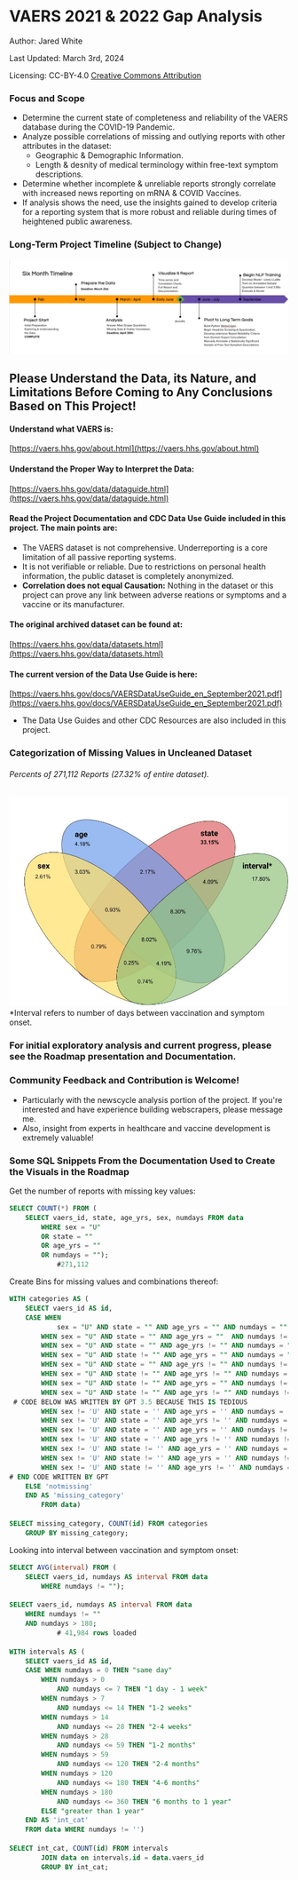 # VAERS 2021 & 2022 Gap Analysis

Author: Jared White

Last Updated: March 3rd, 2024

Licensing: CC-BY-4.0 [Creative Commons Attribution](https://creativecommons.org/licenses/by/4.0/deed.en)

### Focus and Scope
- Determine the current state of completeness and reliability of the VAERS database during the COVID-19 Pandemic.
- Analyze possible correlations of missing and outlying reports with other attributes in the dataset:
    -  Geographic & Demographic Information.
    -  Length & desnity of medical terminology within free-text symptom descriptions.
- Determine whether incomplete & unreliable reports strongly correlate with increased news reporting on mRNA & COVID Vaccines.
- If analysis shows the need, use the insights gained to develop criteria for a reporting system that is more robust and reliable during times of heightened public awareness.

### Long-Term Project Timeline (Subject to Change)

![Six Month Timeline](https://github.com/HowlingHollow/VAERS_Gap_Analysis/blob/main/assets/Screenshot%20from%202024-03-13%2003-36-14.png)

## Please Understand the Data, its Nature, and Limitations Before Coming to Any Conclusions Based on This Project!
#### Understand what VAERS is:
[https://vaers.hhs.gov/about.html](https://vaers.hhs.gov/about.html)
#### Understand the Proper Way to Interpret the Data:
[https://vaers.hhs.gov/data/dataguide.html](https://vaers.hhs.gov/data/dataguide.html)
#### Read the Project Documentation and CDC Data Use Guide included in this project. The main points are:
- The VAERS dataset is not comprehensive. Underreporting is a core limitation of all passive reporting systems.
- It is not verifiable or reliable. Due to restrictions on personal health information, the public dataset is completely anonymized.
- **Correlation does not equal Causation:** Nothing in the dataset or this project can prove any link between adverse reations or symptoms and a vaccine or its manufacturer.
#### The original archived dataset can be found at:
[https://vaers.hhs.gov/data/datasets.html](https://vaers.hhs.gov/data/datasets.html)
#### The current version of the Data Use Guide is here:
[https://vaers.hhs.gov/docs/VAERSDataUseGuide_en_September2021.pdf](https://vaers.hhs.gov/docs/VAERSDataUseGuide_en_September2021.pdf)
- The Data Use Guides and other CDC Resources are also included in this project.

### Categorization of Missing Values in Uncleaned Dataset
###### Percents of 271,112 Reports (27.32% of entire dataset).
![Caetgorization of Missing Values](https://github.com/HowlingHollow/VAERS_Gap_Analysis/blob/main/assets/VAERSmissingdata-VenDiagram.jpg)
*Interval refers to number of days between vaccination and symptom onset.

### For initial exploratory analysis and current progress, please see the Roadmap presentation and Documentation.

### Community Feedback and Contribution is Welcome!
- Particularly with the newscycle analysis portion of the project. If you're interested and have experience building webscrapers, please message me.
- Also, insight from experts in healthcare and vaccine development is extremely valuable!

### Some SQL Snippets From the Documentation Used to Create the Visuals in the Roadmap
Get the number of reports with missing key values:

```sql
SELECT COUNT(*) FROM (
    SELECT vaers_id, state, age_yrs, sex, numdays FROM data 
        WHERE sex = "U"
        OR state = ""
        OR age_yrs = ""
        OR numdays = "");
            #271,112
```

Create Bins for missing values and combinations thereof:

```sql
WITH categories AS (
    SELECT vaers_id AS id, 
    CASE WHEN
            sex = "U" AND state = "" AND age_yrs = "" AND numdays = "" THEN 'all'
        WHEN sex = "U" AND state = "" AND age_yrs = ""  AND numdays != "" THEN 'sex+state+age'
        WHEN sex = "U" AND state = "" AND age_yrs != "" AND numdays = "" THEN 'sex+state+days'
        WHEN sex = "U" AND state != "" AND age_yrs = "" AND numdays = "" THEN 'sex+age+days'
        WHEN sex = "U" AND state = "" AND age_yrs != "" AND numdays != "" THEN 'sex+state'
        WHEN sex = "U" AND state != "" AND age_yrs != "" AND numdays = "" THEN 'sex+days'
        WHEN sex = "U" AND state != "" AND age_yrs = "" AND numdays != ""  THEN 'sex+age'
        WHEN sex = "U" AND state != "" AND age_yrs != "" AND numdays != "" THEN 'sex'
 # CODE BELOW WAS WRITTEN BY GPT 3.5 BECAUSE THIS IS TEDIOUS
        WHEN sex != 'U' AND state = '' AND age_yrs = '' AND numdays = '' THEN 'state+age+days'
        WHEN sex != 'U' AND state = '' AND age_yrs != '' AND numdays = '' THEN 'state+days'
        WHEN sex != 'U' AND state = '' AND age_yrs = '' AND numdays != '' THEN 'state+age'
        WHEN sex != 'U' AND state = '' AND age_yrs != '' AND numdays != '' THEN 'state'
        WHEN sex != 'U' AND state != '' AND age_yrs = '' AND numdays = '' THEN 'age+days'
        WHEN sex != 'U' AND state != '' AND age_yrs = '' AND numdays != '' THEN 'age'
        WHEN sex != 'U' AND state != '' AND age_yrs != '' AND numdays = '' THEN 'days'
# END CODE WRITTEN BY GPT    
    ELSE 'notmissing'
    END AS 'missing_category'
        FROM data)

SELECT missing_category, COUNT(id) FROM categories
    GROUP BY missing_category;
```

Looking into interval between vaccination and symptom onset:

```sql
SELECT AVG(interval) FROM (
    SELECT vaers_id, numdays AS interval FROM data
        WHERE numdays != "");

SELECT vaers_id, numdays AS interval FROM data
    WHERE numdays != ""
    AND numdays > 180;
            # 41,984 rows loaded

WITH intervals AS (
    SELECT vaers_id AS id,
    CASE WHEN numdays = 0 THEN "same day" 
        WHEN numdays > 0
            AND numdays <= 7 THEN "1 day - 1 week"    
        WHEN numdays > 7 
            AND numdays <= 14 THEN "1-2 weeks"    
        WHEN numdays > 14 
            AND numdays <= 28 THEN "2-4 weeks"
        WHEN numdays > 28
            AND numdays <= 59 THEN "1-2 months"
        WHEN numdays > 59
            AND numdays <= 120 THEN "2-4 months"
        WHEN numdays > 120
            AND numdays <= 180 THEN "4-6 months"
        WHEN numdays > 180
            AND numdays <= 360 THEN "6 months to 1 year"
        ELSE "greater than 1 year"
    END AS 'int_cat' 
    FROM data WHERE numdays != '')

SELECT int_cat, COUNT(id) FROM intervals
        JOIN data on intervals.id = data.vaers_id
        GROUP BY int_cat;
```
